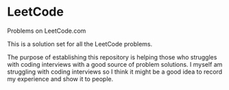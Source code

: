 # LeetCode
Problems on LeetCode.com

This is a solution set for all the LeetCode problems.

The purpose of establishing this repository is helping those who struggles with coding interviews with a good source of problem solutions. I myself am struggling with coding interviews so I think it might be a good idea to record my experience and show it to people.

